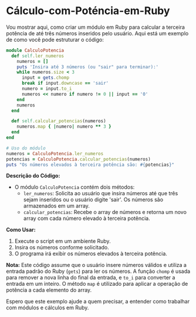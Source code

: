 # Cálculo-com-Poténcia-em-Ruby

Vou mostrar aqui, como criar um módulo em Ruby para calcular a terceira potência de até três números inseridos pelo usuário. Aqui está um exemplo de como você pode estruturar o código:

```ruby
module CalculoPotencia
  def self.ler_numeros
    numeros = []
    puts 'Insira até 3 números (ou "sair" para terminar):'
    while numeros.size < 3
      input = gets.chomp
      break if input.downcase == 'sair'
      numero = input.to_i
      numeros << numero if numero != 0 || input == '0'
    end
    numeros
  end

  def self.calcular_potencias(numeros)
    numeros.map { |numero| numero ** 3 }
  end
end

# Uso do módulo
numeros = CalculoPotencia.ler_numeros
potencias = CalculoPotencia.calcular_potencias(numeros)
puts "Os números elevados à terceira potência são: #{potencias}"
```

**Descrição do Código:**
- O módulo `CalculoPotencia` contém dois métodos:
  - `ler_numeros`: Solicita ao usuário que insira números até que três sejam inseridos ou o usuário digite 'sair'. Os números são armazenados em um array.
  - `calcular_potencias`: Recebe o array de números e retorna um novo array com cada número elevado à terceira potência.

**Como Usar:**
1. Execute o script em um ambiente Ruby.
2. Insira os números conforme solicitado.
3. O programa irá exibir os números elevados à terceira potência.

**Nota:** Este código assume que o usuário insere números válidos e utiliza a entrada padrão do Ruby (`gets`) para ler os números. A função `chomp` é usada para remover a nova linha do final da entrada, e `to_i` para converter a entrada em um inteiro. O método `map` é utilizado para aplicar a operação de potência a cada elemento do array.

Espero que este exemplo ajude a quem precisar, a entender como trabalhar com módulos e cálculos em Ruby.
